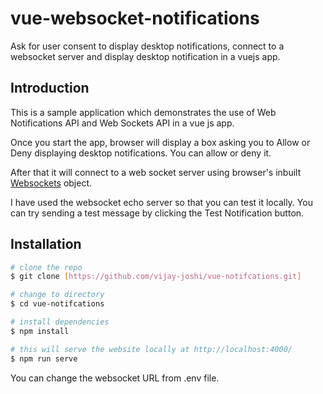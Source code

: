 # vue-websocket-notifications

Ask for user consent to display desktop notifications, connect to a websocket server and display desktop notification in a vuejs app.


## Introduction

This is a sample application which demonstrates the use of Web Notifications API and Web Sockets API in a vue js app.

Once you start the app, browser will display a box asking you to Allow or Deny displaying desktop notifications. You can allow or deny it.

After that it will connect to a web socket server using browser's inbuilt [Websockets](https://developer.mozilla.org/en-US/docs/Web/API/WebSocket) object.

I have used the websocket echo server so that you can test it locally. You can try sending a test  message by clicking the Test Notification button.

## Installation

```sh
# clone the repo
$ git clone [https://github.com/vijay-joshi/vue-notifcations.git]

# change to directory
$ cd vue-notifcations

# install dependencies
$ npm install

# this will serve the website locally at http://localhost:4000/
$ npm run serve

```

You can change the websocket URL from .env file.
